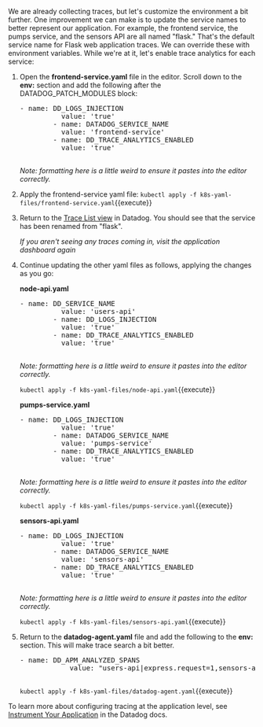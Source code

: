 We are already collecting traces, but let's customize the environment a bit further. One improvement we can make is to update the service names to better represent our application. For example, the frontend service, the pumps service, and the sensors API are all named "flask." That's the default service name for Flask web application traces. We can override these with environment variables. While we're at it, let's enable trace analytics for each service:

1. Open the **frontend-service.yaml** file in the editor. Scroll down to the **env:** section and add the following after the DATADOG_PATCH_MODULES block:

    <pre class="file" data-target="clipboard">- name: DD_LOGS_INJECTION
             value: 'true'
           - name: DATADOG_SERVICE_NAME
             value: 'frontend-service'
           - name: DD_TRACE_ANALYTICS_ENABLED
             value: 'true'
           </pre>

    _Note: formatting here is a little weird to ensure it pastes into the editor correctly._

2. Apply the frontend-service yaml file:
   `kubectl apply -f k8s-yaml-files/frontend-service.yaml`{{execute}}

3. Return to the <a href="https://app.datadoghq.com/apm/traces" target="_datadog">Trace List view</a> in Datadog. You should see that the service has been renamed from "flask".

    _If you aren't seeing any traces coming in, visit the application dashboard again_

4. Continue updating the other yaml files as follows, applying the changes as you go:

    **node-api.yaml**
     <pre class="file" data-target="clipboard">- name: DD_SERVICE_NAME
             value: 'users-api'
           - name: DD_LOGS_INJECTION
             value: 'true'
           - name: DD_TRACE_ANALYTICS_ENABLED
             value: 'true'
           </pre>

    _Note: formatting here is a little weird to ensure it pastes into the editor correctly._

    `kubectl apply -f k8s-yaml-files/node-api.yaml`{{execute}}

    **pumps-service.yaml**

    <pre class="file" data-target="clipboard">- name: DD_LOGS_INJECTION
             value: 'true'
           - name: DATADOG_SERVICE_NAME
             value: 'pumps-service'
           - name: DD_TRACE_ANALYTICS_ENABLED
             value: 'true'
           </pre>

    _Note: formatting here is a little weird to ensure it pastes into the editor correctly._

    `kubectl apply -f k8s-yaml-files/pumps-service.yaml`{{execute}}

    **sensors-api.yaml**

    <pre class="file" data-target="clipboard">- name: DD_LOGS_INJECTION
             value: 'true'
           - name: DATADOG_SERVICE_NAME
             value: 'sensors-api'
           - name: DD_TRACE_ANALYTICS_ENABLED
             value: 'true'
           </pre>

    _Note: formatting here is a little weird to ensure it pastes into the editor correctly._

    `kubectl apply -f k8s-yaml-files/sensors-api.yaml`{{execute}}

5. Return to the **datadog-agent.yaml** file and add the following to the **env:** section. This will make trace search a bit better.

    <pre class="file" data-target="clipboard">- name: DD_APM_ANALYZED_SPANS
               value: "users-api|express.request=1,sensors-api|flask.request=1,pumps-service|flask.request=1,frontend-service|flask.request=1"
               </pre>

    `kubectl apply -f k8s-yaml-files/datadog-agent.yaml`{{execute}}

To learn more about configuring tracing at the application level, see <a href="https://docs.datadoghq.com/tracing/setup/" target="_datadog">Instrument Your Application</a> in the Datadog docs.
